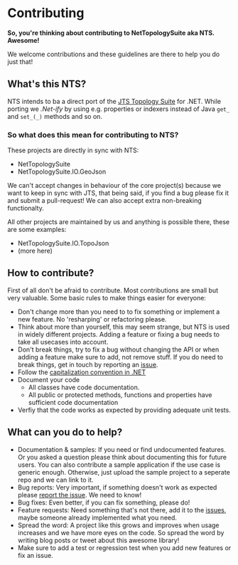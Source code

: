 # Contributing

**So, you're thinking about contributing to NetTopologySuite aka NTS. Awesome!** 

We welcome contributions and these guidelines are there to help you do just that! 

## What's this NTS?

NTS intends to ba a direct port of the [JTS Topology Suite](https://www.locationtech.org/projects/technology.jts) for .NET. While porting we _.Net-ify_ by using e.g. properties or indexers instead of Java `get_` and `set_(_)` methods and so on.

### So what does this mean for contributing to NTS? 

These projects are directly in sync with NTS:

- NetTopologySuite
- NetTopologySuite.IO.GeoJson

We can't accept changes in behaviour of the core project(s) because we want to keep in sync with JTS, that being said, if you find a bug please fix it and submit a pull-request! We can also accept extra non-breaking functionalty.

All other projects are maintained by us and anything is possible there, these are some examples:

- NetTopologySuite.IO.TopoJson
- (more here)

## How to contribute?

First of all don't be afraid to contribute. Most contributions are small but very valuable. Some basic rules to make things easier for everyone:

- Don't change more than you need to to fix something or implement a new feature. No 'resharping' or refactoring please.
- Think about more than yourself, this may seem strange, but NTS is used in widely different projects. Adding a feature or fixing a bug needs to take all usecases into account.
- Don't break things, try to fix a bug without changing the API or when adding a feature make sure to add, not remove stuff. If you do need to break things, get in touch by reporting an [issue](https://github.com/NetTopologySuite/NetTopologySuite/issues).
- Follow the [capitalization convention in .NET](https://msdn.microsoft.com/en-us/library/ms229043(v=vs.110).aspx)
- Document your code
  - All classes have code documentation.
  - All public or protected methods, functions and properties have sufficient code documentation
- Verfiy that the code works as expected by providing adequate unit tests.

## What can you do to help?

- Documentation & samples: If you need or find undocumented features. Or you asked a question please think about documenting this for future users. You can also contribute a sample application if the use case is generic enough. Otherwise, just upload the sample project to a seperate repo and we can link to it.
- Bug reports: Very important, if something doesn't work as expected please [report the issue](https://github.com/NetTopologySuite/NetTopologySuite/issues). We need to know!
- Bug fixes: Even better, if you can fix something, please do!
- Feature requests: Need something that's not there, add it to the [issues](https://github.com/NetTopologySuite/NetTopologySuite/issues), maybe someone already implemented what you need.
- Spread the word: A project like this grows and improves when usage increases and we have more eyes on the code. So spread the word by writing blog posts or tweet about this awesome library!
- Make sure to add a test or regression test when you add new features or fix an issue.